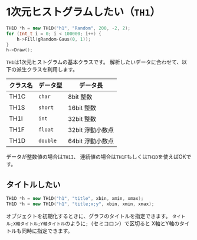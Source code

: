 # 1次元ヒストグラムしたい（`TH1`）

```cpp
TH1D *h = new TH1D("h1", "Random", 200, -2, 2);
for (Int_t i = 0; i < 100000; i++) {
    h->Fill(gRandom-Gaus(0, 1));
}
h->Draw();
```

`TH1`は1次元ヒストグラムの基本クラスです。
解析したいデータに合わせて、以下の派生クラスを利用します。

| クラス名 | データ型 | データ長 |
|---|---|---|
| TH1C | `char` | 8bit 整数 |
| TH1S | `short` | 16bit 整数 |
| TH1I | `int` | 32bit 整数 |
| TH1F | `float` | 32bit 浮動小数点 |
| TH1D | `double` | 64bit 浮動小数点 |

データが整数値の場合は`TH1I`、
連続値の場合は`TH1F`もしくは`TH1D`を使えばOKです。

## タイトルしたい

```cpp
TH1D *h = new TH1D("h1", "title", xbin, xmin, xmax);
TH1D *h = new TH1D("h1", "title;x;y", xbin, xmin, xmax);
```

オブジェクトを初期化するときに、グラフのタイトルを指定できます。
`タイトル;X軸タイトル;Y軸タイトル`のように`;`（セミコロン）で区切ると
X軸とY軸のタイトルも同時に指定できます。
